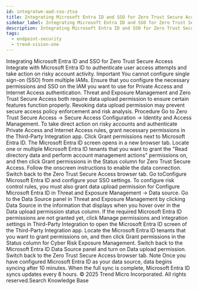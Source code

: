 ```yaml
---
id: integratwe-aad-sso-ztsa
title: Integrating Microsoft Entra ID and SSO for Zero Trust Secure Access
sidebar_label: Integrating Microsoft Entra ID and SSO for Zero Trust Secure Access
description: Integrating Microsoft Entra ID and SSO for Zero Trust Secure Access
tags:
  - endpoint-security
  - trend-vision-one
---
```


 Integrating Microsoft Entra ID and SSO for Zero Trust Secure Access Integrate with Microsoft Entra ID to authenticate user access attempts and take action on risky account activity. Important You cannot configure single sign-on (SSO) from multiple IAMs. Ensure that you configure the necessary permissions and SSO on the IAM you want to use for Private Access and Internet Access authentication. Threat and Exposure Management and Zero Trust Secure Access both require data upload permission to ensure certain features function properly. Revoking data upload permission may prevent secure access policy enforcement and risk analysis. Procedure Go to Zero Trust Secure Access → Secure Access Configuration → Identity and Access Management. To take direct action on risky accounts and authenticate Private Access and Internet Access rules, grant necessary permissions in the Third-Party Integration app. Click Grant permissions next to Microsoft Entra ID. The Microsoft Entra ID screen opens in a new browser tab. Locate one or multiple Microsoft Entra ID tenants that you want to grant the "Read directory data and perform account management actions" permissions on, and then click Grant permissions in the Status column for Zero Trust Secure Access. Follow the onscreen instructions to enable the data connection. Switch back to the Zero Trust Secure Access browser tab. Go toConfigure Microsoft Entra ID and configure your SSO settings. To configure risk control rules, you must also grant data upload permission for Configure Microsoft Entra ID in Threat and Exposure Management → Data source. Go to the Data Source panel in Threat and Exposure Management by clicking Data Source in the information that displays when you hover over in the Data upload permission status column. If the required Microsoft Entra ID permissions are not granted yet, click Manage permissions and integration settings in Third-Party Integration to open the Microsoft Entra ID screen of the Third-Party Integration app. Locate the Microsoft Entra ID tenants that you want to grant permissions on, and then click Grant permissions in the Status column for Cyber Risk Exposure Management. Switch back to the Microsoft Entra ID Data Source panel and turn on Data upload permission. Switch back to the Zero Trust Secure Access browser tab. Note Once you have configured Microsoft Entra ID as your data source, data begins syncing after 10 minutes. When the full sync is complete, Microsoft Entra ID syncs updates every 8 hours. © 2025 Trend Micro Incorporated. All rights reserved.Search Knowledge Base